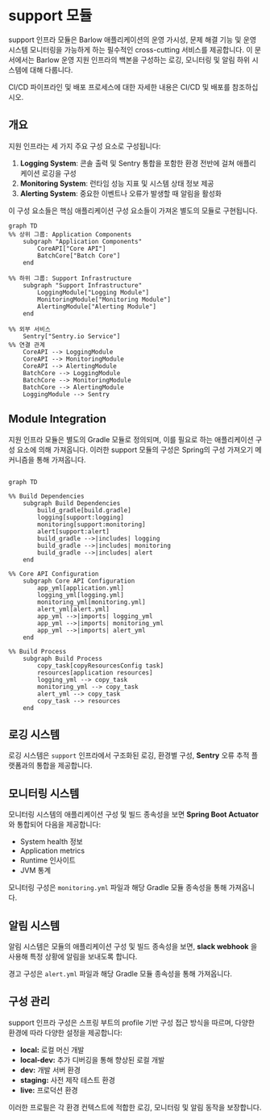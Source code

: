 # support 모듈

support 인프라 모듈은 Barlow 애플리케이션의 운영 가시성, 문제 해결 기능 및 운영 시스템 모니터링을 가능하게 하는 필수적인 cross-cutting 서비스를 제공합니다.
이 문서에서는 Barlow 운영 지원 인프라의 백본을 구성하는 로깅, 모니터링 및 알림 하위 시스템에 대해 다룹니다.

CI/CD 파이프라인 및 배포 프로세스에 대한 자세한 내용은 CI/CD 및 배포를 참조하십시오.

## 개요

지원 인프라는 세 가지 주요 구성 요소로 구성됩니다:

1. **Logging System**: 콘솔 출력 및 Sentry 통합을 포함한 환경 전반에 걸쳐 애플리케이션 로깅을 구성
2. **Monitoring System**: 런타임 성능 지표 및 시스템 상태 정보 제공
3. **Alerting System**: 중요한 이벤트나 오류가 발생할 때 알림을 활성화

이 구성 요소들은 핵심 애플리케이션 구성 요소들이 가져온 별도의 모듈로 구현됩니다.

```mermaid
graph TD
%% 상위 그룹: Application Components
    subgraph "Application Components"
        CoreAPI["Core API"]
        BatchCore["Batch Core"]
    end

%% 하위 그룹: Support Infrastructure
    subgraph "Support Infrastructure"
        LoggingModule["Logging Module"]
        MonitoringModule["Monitoring Module"]
        AlertingModule["Alerting Module"]
    end

%% 외부 서비스
    Sentry["Sentry.io Service"]
%% 연결 관계
    CoreAPI --> LoggingModule
    CoreAPI --> MonitoringModule
    CoreAPI --> AlertingModule
    BatchCore --> LoggingModule
    BatchCore --> MonitoringModule
    BatchCore --> AlertingModule
    LoggingModule --> Sentry
```

## Module Integration

지원 인프라 모듈은 별도의 Gradle 모듈로 정의되며, 이를 필요로 하는 애플리케이션 구성 요소에 의해 가져옵니다. 이러한 support 모듈의 구성은 Spring의 구성 가져오기 메커니즘을 통해 가져옵니다.

```mermaid

graph TD

%% Build Dependencies
    subgraph Build Dependencies
        build_gradle[build.gradle]
        logging[support:logging]
        monitoring[support:monitoring]
        alert[support:alert]
        build_gradle -->|includes| logging
        build_gradle -->|includes| monitoring
        build_gradle -->|includes| alert
    end

%% Core API Configuration
    subgraph Core API Configuration
        app_yml[application.yml]
        logging_yml[logging.yml]
        monitoring_yml[monitoring.yml]
        alert_yml[alert.yml]
        app_yml -->|imports| logging_yml
        app_yml -->|imports| monitoring_yml
        app_yml -->|imports| alert_yml
    end

%% Build Process
    subgraph Build Process
        copy_task[copyResourcesConfig task]
        resources[application resources]
        logging_yml --> copy_task
        monitoring_yml --> copy_task
        alert_yml --> copy_task
        copy_task --> resources
    end
```

## 로깅 시스템

로깅 시스템은 `support` 인프라에서 구조화된 로깅, 환경별 구성, **Sentry** 오류 추적 플랫폼과의 통합을 제공합니다.

## 모니터링 시스템

모니터링 시스템의 애플리케이션 구성 및 빌드 종속성을 보면 **Spring Boot Actuator**와 통합되어 다음을 제공합니다:

- System health 정보
- Application metrics
- Runtime 인사이트
- JVM 통계

모니터링 구성은 `monitoring.yml` 파일과 해당 Gradle 모듈 종속성을 통해 가져옵니다.

## 알림 시스템

알림 시스템은 모듈의 애플리케이션 구성 및 빌드 종속성을 보면, **slack webhook** 을 사용해 특정 상황에 알림을 보내도록 합니다.

경고 구성은 `alert.yml` 파일과 해당 Gradle 모듈 종속성을 통해 가져옵니다.

## 구성 관리

support 인프라 구성은 스프링 부트의 profile 기반 구성 접근 방식을 따르며, 다양한 환경에 따라 다양한 설정을 제공합니다:

- **local:** 로컬 머신 개발
- **local-dev:** 추가 디버깅을 통해 향상된 로컬 개발
- **dev:** 개발 서버 환경
- **staging:** 사전 제작 테스트 환경
- **live:** 프로덕션 환경

이러한 프로필은 각 환경 컨텍스트에 적합한 로깅, 모니터링 및 알림 동작을 보장합니다.